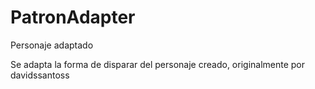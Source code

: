 # PatronAdapter
Personaje adaptado

Se adapta la forma de disparar del personaje creado, originalmente por davidssantoss
